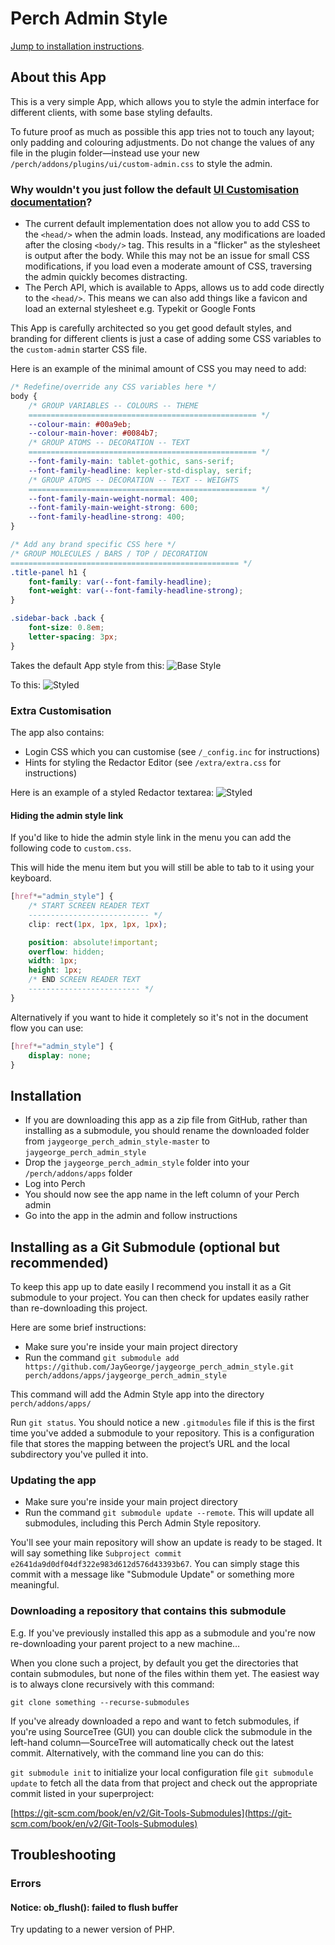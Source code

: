 # Perch Admin Style

[Jump to installation instructions](#installation).

## About this App

This is a very simple App, which allows you to style the admin interface for different clients, with some base styling defaults.

To future proof as much as possible this app tries not to touch any layout; only padding and colouring adjustments. Do not change the values of any file in the plugin folder—instead use your new `/perch/addons/plugins/ui/custom-admin.css` to style the admin.

### Why wouldn't you just follow the default [UI Customisation documentation](https://docs.grabaperch.com/api/custom-ui/)?

- The current default implementation does not allow you to add CSS to the `<head/>` when the admin loads. Instead, any modifications are loaded after the closing `<body/>` tag. This results in a "flicker" as the stylesheet is output after the body. While this may not be an issue for small CSS modifications, if you load even a moderate amount of CSS, traversing the admin quickly becomes distracting.
- The Perch API, which is available to Apps, allows us to add code directly to the `<head/>`. This means we can also add things like a favicon and load an external stylesheet e.g. Typekit or Google Fonts

This App is carefully architected so you get good default styles, and branding for different clients is just a case of adding some CSS variables to the `custom-admin` starter CSS file.

Here is an example of the minimal amount of CSS you may need to add:

``` CSS
/* Redefine/override any CSS variables here */
body {
    /* GROUP VARIABLES -- COLOURS -- THEME
    =================================================== */
    --colour-main: #00a9eb;
    --colour-main-hover: #0084b7;
    /* GROUP ATOMS -- DECORATION -- TEXT
    =================================================== */
    --font-family-main: tablet-gothic, sans-serif;
    --font-family-headline: kepler-std-display, serif;
    /* GROUP ATOMS -- DECORATION -- TEXT -- WEIGHTS
    =================================================== */
    --font-family-main-weight-normal: 400;
    --font-family-main-weight-strong: 600;
    --font-family-headline-strong: 400;
}

/* Add any brand specific CSS here */
/* GROUP MOLECULES / BARS / TOP / DECORATION
=================================================== */
.title-panel h1 {
    font-family: var(--font-family-headline);
    font-weight: var(--font-family-headline-strong);
}

.sidebar-back .back {
    font-size: 0.8em;
    letter-spacing: 3px;
}
```

Takes the default App style from this:
![Base Style](screenshots/example-with-base-app-styling.png "")

To this:
![Styled](screenshots/example-with-branding.png "")

### Extra Customisation

The app also contains:

- Login CSS which you can customise (see `/_config.inc` for instructions)
- Hints for styling the Redactor Editor (see `/extra/extra.css` for instructions)

Here is an example of a styled Redactor textarea:
![Styled](screenshots/example-editor-redactor-2019-08-21-105011.png "")

#### Hiding the admin style link

If you'd like to hide the admin style link in the menu you can add the following code to `custom.css`.

This will hide the menu item but you will still be able to tab to it using your keyboard.

```css
[href*="admin_style"] {
    /* START SCREEN READER TEXT
    --------------------------- */
    clip: rect(1px, 1px, 1px, 1px);

    position: absolute!important;
    overflow: hidden;
    width: 1px;
    height: 1px;
    /* END SCREEN READER TEXT
    ------------------------- */
}
```

Alternatively if you want to hide it completely so it's not in the document flow you can use:

```css
[href*="admin_style"] {
    display: none;
}
```

## Installation

- If you are downloading this app as a zip file from GitHub, rather than installing as a submodule, you should rename the downloaded folder from `jaygeorge_perch_admin_style-master` to `jaygeorge_perch_admin_style`
- Drop the `jaygeorge_perch_admin_style` folder into your `/perch/addons/apps` folder
- Log into Perch
- You should now see the app name in the left column of your Perch admin
- Go into the app in the admin and follow instructions

## Installing as a Git Submodule (optional but recommended)

To keep this app up to date easily I recommend you install it as a Git submodule to your project. You can then check for updates easily rather than re-downloading this project.

Here are some brief instructions:

- Make sure you're inside your main project directory
- Run the command `git submodule add https://github.com/JayGeorge/jaygeorge_perch_admin_style.git perch/addons/apps/jaygeorge_perch_admin_style`

This command will add the Admin Style app into the directory `perch/addons/apps/`

Run `git status`. You should notice a new `.gitmodules` file if this is the first time you've added a submodule to your repository. This is a configuration file that stores the mapping between the project’s URL and the local subdirectory you've pulled it into.

### Updating the app

- Make sure you're inside your main project directory
- Run the command `git submodule update --remote`. This will update all submodules, including this Perch Admin Style repository.

You'll see your main repository will show an update is ready to be staged. It will say something like `Subproject commit e2641da9d0df04df322e983d612d576d43393b67`. You can simply stage this commit with a message like "Submodule Update" or something more meaningful.

### Downloading a repository that contains this submodule

E.g. If you've previously installed this app as a submodule and you're now re-downloading your parent project to a new machine…

When you clone such a project, by default you get the directories that contain submodules, but none of the files within them yet.
The easiest way is to always clone recursively with this command:

    git clone something --recurse-submodules

If you've already downloaded a repo and want to fetch submodules, if you're using SourceTree (GUI) you can double click the submodule in the left-hand column—SourceTree will automatically check out the latest commit. Alternatively, with the command line you can do this:

`git submodule init` to initialize your local configuration file
`git submodule update` to fetch all the data from that project and check out the appropriate commit listed in your superproject:

[https://git-scm.com/book/en/v2/Git-Tools-Submodules](https://git-scm.com/book/en/v2/Git-Tools-Submodules)

## Troubleshooting

### Errors

#### Notice: ob_flush(): failed to flush buffer

Try updating to a newer version of PHP.
